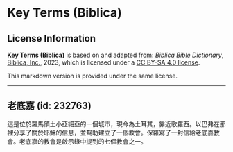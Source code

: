 # Key Terms (Biblica)

## License Information

**Key Terms (Biblica)** is based on and adapted from: _Biblica Bible Dictionary_, [Biblica, Inc.](https://www.biblica.com/), 2023, which is licensed under a [CC BY-SA 4.0 license](https://creativecommons.org/licenses/by-sa/4.0/legalcode.en).

This markdown version is provided under the same license.



--------------------------------

## 老底嘉 (id: 232763)

這是位於羅馬領土小亞細亞的一個城市，現今為土耳其，靠近歌羅西。以巴弗在那裡分享了關於耶穌的信息，並幫助建立了一個教會。保羅寫了一封信給老底嘉教會。老底嘉的教會是啟示錄中提到的七個教會之一。


